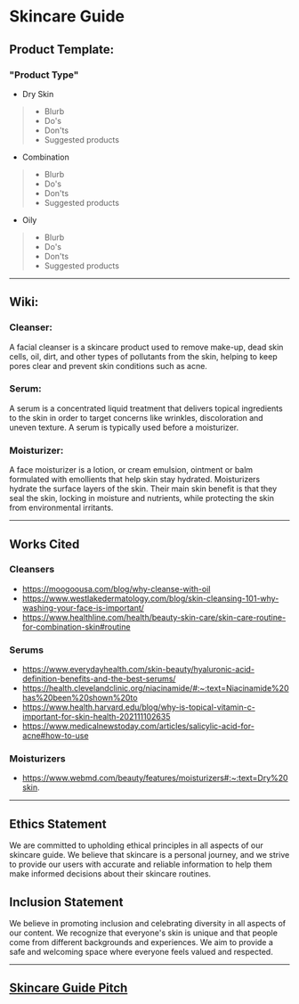 # Skincare Guide

## **Product Template:**
### "Product Type"
* Dry Skin
> * Blurb  
> * Do's   
> * Don'ts
> * Suggested products
* Combination
> * Blurb  
> * Do's   
> * Don'ts
> * Suggested products
* Oily
> * Blurb  
> * Do's   
> * Don'ts
> * Suggested products
*** 
## **Wiki:**
### Cleanser:
A facial cleanser is a skincare product used to remove make-up, dead skin cells, oil, dirt, and other types of pollutants from the skin, helping to keep pores clear and prevent skin conditions such as acne.

### Serum:
A serum is a concentrated liquid treatment that delivers topical ingredients to the skin in order to target concerns like wrinkles, discoloration and uneven texture. A serum is typically used before a moisturizer.

### Moisturizer:
A face moisturizer is a lotion, or cream emulsion, ointment or balm formulated with emollients that help skin stay hydrated. Moisturizers hydrate the surface layers of the skin. Their main skin benefit is that they seal the skin, locking in moisture and nutrients, while protecting the skin from environmental irritants.

***
## **Works Cited**
### Cleansers
* https://moogoousa.com/blog/why-cleanse-with-oil
* https://www.westlakedermatology.com/blog/skin-cleansing-101-why-washing-your-face-is-important/
* https://www.healthline.com/health/beauty-skin-care/skin-care-routine-for-combination-skin#routine

### Serums
* https://www.everydayhealth.com/skin-beauty/hyaluronic-acid-definition-benefits-and-the-best-serums/ 
* https://health.clevelandclinic.org/niacinamide/#:~:text=Niacinamide%20has%20been%20shown%20to 
* https://www.health.harvard.edu/blog/why-is-topical-vitamin-c-important-for-skin-health-202111102635
* https://www.medicalnewstoday.com/articles/salicylic-acid-for-acne#how-to-use   

### Moisturizers
* https://www.webmd.com/beauty/features/moisturizers#:~:text=Dry%20skin. 

****

## Ethics Statement
We are committed to upholding ethical principles in all aspects of our skincare guide. We believe that skincare is a personal journey, and we strive to provide our users with accurate and reliable information to help them make informed decisions about their skincare routines.

## Inclusion Statement
We believe in promoting inclusion and celebrating diversity in all aspects of our content. We recognize that everyone's skin is unique and that people come from different backgrounds and experiences. We aim to provide a safe and welcoming space where everyone feels valued and respected.

***

## [Skincare Guide Pitch](https://github.com/MAB688/elevator-pitch-skincare)
